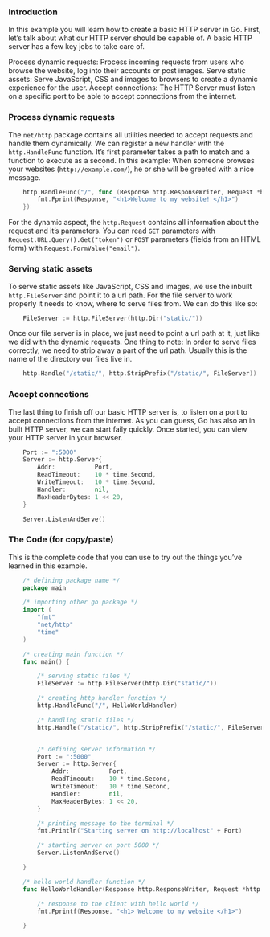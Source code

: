 ### Introduction
In this example you will learn how to create a basic HTTP server in Go. First, let’s talk about what our HTTP server should be capable of. A basic HTTP server has a few key jobs to take care of.

Process dynamic requests: Process incoming requests from users who browse the website, log into their accounts or post images.
Serve static assets: Serve JavaScript, CSS and images to browsers to create a dynamic experience for the user.
Accept connections: The HTTP Server must listen on a specific port to be able to accept connections from the internet.


### Process dynamic requests
The `net/http` package contains all utilities needed to accept requests and handle them dynamically. We can register a new handler with the `http.HandleFunc` function. It’s first parameter takes a path to match and a function to execute as a second. In this example: When someone browses your websites (`http://example.com/`), he or she will be greeted with a nice message.

```Go
    http.HandleFunc("/", func (Response http.ResponseWriter, Request *http.Request) {
        fmt.Fprint(Response, "<h1>Welcome to my website! </h1>")
    })
```

For the dynamic aspect, the `http.Request` contains all information about the request and it’s parameters. You can read `GET` parameters with `Request.URL.Query().Get("token")` or `POST` parameters (fields from an HTML form) with `Request.FormValue("email")`.

### Serving static assets
To serve static assets like JavaScript, CSS and images, we use the inbuilt `http.FileServer` and point it to a url path. For the file server to work properly it needs to know, where to serve files from. We can do this like so:

```Go
    FileServer := http.FileServer(http.Dir("static/"))
```

Once our file server is in place, we just need to point a url path at it, just like we did with the dynamic requests. One thing to note: In order to serve files correctly, we need to strip away a part of the url path. Usually this is the name of the directory our files live in.

```Go
    http.Handle("/static/", http.StripPrefix("/static/", FileServer))
```

### Accept connections
The last thing to finish off our basic HTTP server is, to listen on a port to accept connections from the internet. As you can guess, Go has also an in built HTTP server, we can start faily quickly. Once started, you can view your HTTP server in your browser.

```Go
    Port := ":5000"
	Server := http.Server{
		Addr:           Port,
		ReadTimeout:    10 * time.Second,
		WriteTimeout:   10 * time.Second,
		Handler:        nil,
		MaxHeaderBytes: 1 << 20,
	}

	Server.ListenAndServe()
```

### The Code (for copy/paste)
This is the complete code that you can use to try out the things you’ve learned in this example.
```Go
    /* defining package name */
    package main

    /* importing other go package */
    import (
        "fmt"
        "net/http"
        "time"
    )

    /* creating main function */
    func main() {

        /* serving static files */
        FileServer := http.FileServer(http.Dir("static/"))

        /* creating http handler function */
        http.HandleFunc("/", HelloWorldHandler)

        /* handling static files */
        http.Handle("/static/", http.StripPrefix("/static/", FileServer))


        /* defining server information */
        Port := ":5000"
        Server := http.Server{
            Addr:           Port,
            ReadTimeout:    10 * time.Second,
            WriteTimeout:   10 * time.Second,
            Handler:        nil,
            MaxHeaderBytes: 1 << 20,
        }

        /* printing message to the terminal */
        fmt.Println("Starting server on http://localhost" + Port)

        /* starting server on port 5000 */
        Server.ListenAndServe()

    }

    /* hello world handler function */
    func HelloWorldHandler(Response http.ResponseWriter, Request *http.Request) {

        /* response to the client with hello world */
        fmt.Fprintf(Response, "<h1> Welcome to my website </h1>")

    }

```